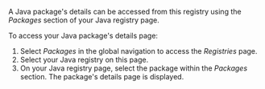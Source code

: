 A Java package's details can be accessed from this registry using the _Packages_ section of your Java registry page.

To access your Java package's details page:

1. Select _Packages_ in the global navigation to access the _Registries_ page.
1. Select your Java registry on this page.
1. On your Java registry page, select the package within the _Packages_ section. The package's details page is displayed.
